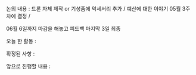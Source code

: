 논의 내용 : 드론 자체 제작 or 기성품에 악세서리 추가 / 예산에 대한 이야기 05월 3주차에 결정 /

06월 6일까지 마감을 해놓고 피드백 마지막 3일 최종


오늘 한 활동 : 

확정된 사항 :

앞으로 진행할 내용 :
